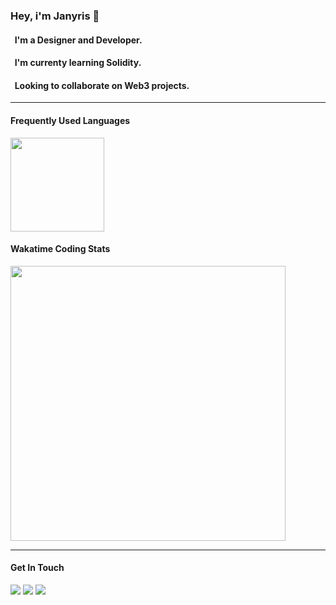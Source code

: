 ### Hey, i'm Janyris :wave:

#### &nbsp; **I'm a Designer and Developer.**
#### &nbsp; **I'm currenty learning Solidity.**
#### &nbsp; **Looking to collaborate on Web3 projects.**


_________________

#### Frequently Used Languages

<a href="https://www.github.com/janyris"><!-- wi*quL3fcV --><img height="150px" src="https://github-readme-stats.vercel.app/api/top-langs/?username=janyris&hide=html&hide_title=true&hide_border=true&layout=compact&langs_count=6&exclude_repo=comp426,Redventures-Movie-Quotes&text_color=000&icon_color=fff&bg_color=0,52fa5a,4dfcff,c64dff&theme=graywhite" /></a>


#### Wakatime Coding Stats
<a href="https://www.github.com/janyris"><img width="440" src="https://github-readme-stats.vercel.app/api/wakatime?username=@janyris&show_icons=true&theme=radical&hide=html&hide_title=true&hide_border=true&layout=compact&langs_count=6&exclude_repo=comp426,Redventures-Movie-Quotes&text_color=000&icon_color=fff&bg_color=0,52fa5a,4dfcff,c64dff&theme=graywhite"/></a>
_________________

#### Get In Touch


<a href="https://www.twitter.com/janyris"><img src="https://img.shields.io/badge/-Twitter-000?&logo=Twitter"/></a> <a href="https://www.polywork.com/janyris"><img src="https://img.shields.io/badge/-Polywork-000?&logo=Polywork"/></a> <a href="https://www.linkedin.com/in/janyris/"><img src="https://img.shields.io/badge/-Linkedin-000?&logo=linkedin"/></a> 


